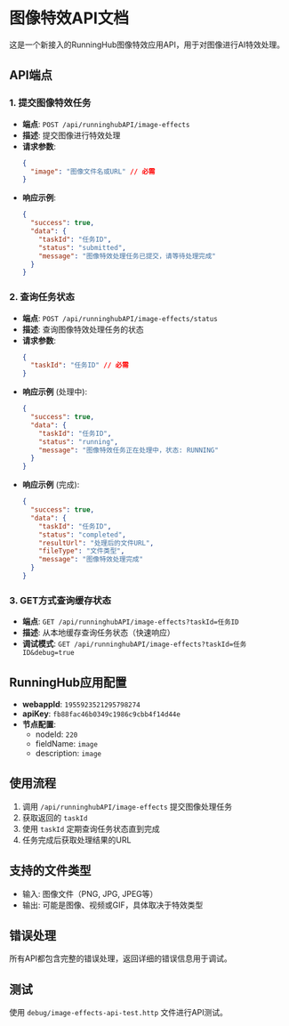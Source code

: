 # 图像特效API文档

这是一个新接入的RunningHub图像特效应用API，用于对图像进行AI特效处理。

## API端点

### 1. 提交图像特效任务
- **端点**: `POST /api/runninghubAPI/image-effects`
- **描述**: 提交图像进行特效处理
- **请求参数**:
  ```json
  {
    "image": "图像文件名或URL" // 必需
  }
  ```
- **响应示例**:
  ```json
  {
    "success": true,
    "data": {
      "taskId": "任务ID",
      "status": "submitted",
      "message": "图像特效处理任务已提交，请等待处理完成"
    }
  }
  ```

### 2. 查询任务状态
- **端点**: `POST /api/runninghubAPI/image-effects/status`
- **描述**: 查询图像特效处理任务的状态
- **请求参数**:
  ```json
  {
    "taskId": "任务ID" // 必需
  }
  ```
- **响应示例** (处理中):
  ```json
  {
    "success": true,
    "data": {
      "taskId": "任务ID",
      "status": "running",
      "message": "图像特效任务正在处理中，状态: RUNNING"
    }
  }
  ```
- **响应示例** (完成):
  ```json
  {
    "success": true,
    "data": {
      "taskId": "任务ID",
      "status": "completed",
      "resultUrl": "处理后的文件URL",
      "fileType": "文件类型",
      "message": "图像特效处理完成"
    }
  }
  ```

### 3. GET方式查询缓存状态
- **端点**: `GET /api/runninghubAPI/image-effects?taskId=任务ID`
- **描述**: 从本地缓存查询任务状态（快速响应）
- **调试模式**: `GET /api/runninghubAPI/image-effects?taskId=任务ID&debug=true`

## RunningHub应用配置

- **webappId**: `1955923521295798274`
- **apiKey**: `fb88fac46b0349c1986c9cbb4f14d44e`
- **节点配置**:
  - nodeId: `220`
  - fieldName: `image`
  - description: `image`

## 使用流程

1. 调用 `/api/runninghubAPI/image-effects` 提交图像处理任务
2. 获取返回的 `taskId`
3. 使用 `taskId` 定期查询任务状态直到完成
4. 任务完成后获取处理结果的URL

## 支持的文件类型

- 输入: 图像文件（PNG, JPG, JPEG等）
- 输出: 可能是图像、视频或GIF，具体取决于特效类型

## 错误处理

所有API都包含完整的错误处理，返回详细的错误信息用于调试。

## 测试

使用 `debug/image-effects-api-test.http` 文件进行API测试。





